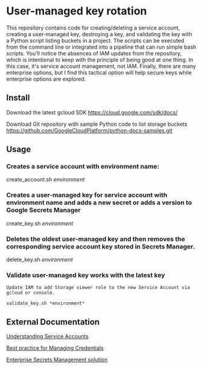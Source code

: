 # User-managed key rotation

This repository contains code for creating/deleting a service account, creating a user-managed key, destroying a key, and validating the key with a Python script listing buckets in a project. The scripts can be executed from the command line or integrated into a pipeline that can run simple bash scripts. You'll notice the absences of IAM updates from the repository, which is intentional to keep with the principle of being good at one thing. In this case, it's service account management, not IAM. Finally, there are many enterprise options, but I find this tactical option will help secure keys while enterprise options are explored.

## Install
Download the latest gcloud SDK
https://cloud.google.com/sdk/docs/

Download Git repository with sample Python code to list storage buckets
https://github.com/GoogleCloudPlatform/python-docs-samples.git

## Usage
### Creates a service account with environment name:

create_account.sh *environment* 

### Creates a user-managed key for service account with environment name and adds a new secret or adds a version to Google Secrets Manager

create_key.sh *environment*

### Deletes the oldest user-managed key and then removes the corresponding service account key stored in Secrets Manager.

delete_key.sh *environment*

### Validate user-managed key works with the latest key
```
Update IAM to add Storage viewer role to the new Service Account via gcloud or console.

validate_key.sh *environment*
```

## External Documentation

[Understanding Service Accounts](https://cloud.google.com/iam/docs/understanding-service-accounts)

[Best practice for Managing Credentials](https://cloud.google.com/docs/authentication/production#best_practices_for_managing_credentials)

[Enterprise Secrets Management solution](https://www.hashicorp.com/products/vault/)

